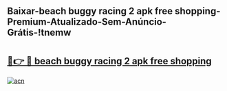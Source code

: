 
## Baixar-beach buggy racing 2 apk free shopping-Premium-Atualizado-Sem-Anúncio-Grátis-!tnemw

# <h2><a href="https://andorid.site?title=beach_buggy_racing_2_apk_free_shopping&ref=27">🔗👉 🔴 beach buggy racing 2 apk free shopping</a></h2>

[![acn](https://github.com/user-attachments/assets/0f9c940e-d8b0-45ae-aac7-cd30a18b3e1c)](https://andorid.site?title=beach_buggy_racing_2_apk_free_shopping&ref=27)

